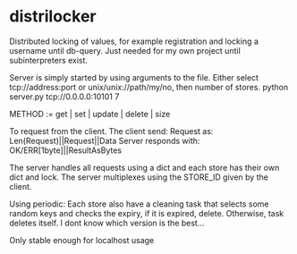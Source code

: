 # distrilocker
Distributed locking of values, for example registration and locking a username until db-query. Just needed for my own project until subinterpreters exist.

Server is simply started by using arguments to the file.
Either select tcp://address:port or unix/unix://path/my/no, then number of stores.
python server.py tcp://0.0.0.0:10101 7

METHOD := get | set | update | delete | size

To request from the client. The client send: Request as: Len(Request)||Request||Data
Server responds with: OK/ERR[1byte]||ResultAsBytes

The server handles all requests using a dict and each store has their own dict and lock. The server multiplexes
using the STORE_ID given by the client. 

Using periodic: Each store also have a cleaning task that selects some random keys and checks the expiry, if it is expired, delete.
Otherwise, task deletes itself. I dont know which version is the best...


Only stable enough for localhost usage